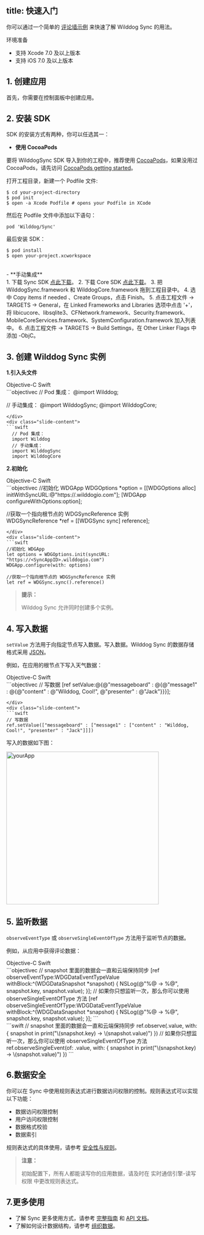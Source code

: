 
title: 快速入门
---

你可以通过一个简单的 [评论墙示例](https://github.com/WildDogTeam/sync-quickstart-ios) 来快速了解 Wilddog Sync 的用法。

<div class="env">
    <p class="env-title">环境准备</p>
    <ul>
        <li>支持 Xcode 7.0 及以上版本</li>
        <li>支持 iOS 7.0 及以上版本</li>
    </ul>
</div>

## 1. 创建应用

首先，你需要在控制面板中创建应用。

## 2. 安装 SDK

SDK 的安装方式有两种，你可以任选其一：

- **使用 CocoaPods** 

要将 WilddogSync SDK 导入到你的工程中，推荐使用 [CocoaPods](https://cocoapods.org/)，如果没用过 CocoaPods，请先访问  [CocoaPods getting started](https://guides.cocoapods.org/using/getting-started.html)。 

打开工程目录，新建一个 Podfile 文件:

	$ cd your-project-directory
	$ pod init
	$ open -a Xcode Podfile # opens your Podfile in XCode

然后在 Podfile 文件中添加以下语句：

	pod 'Wilddog/Sync'

最后安装 SDK：

	$ pod install
	$ open your-project.xcworkspace

</br>
- **手动集成** 
  </br>   
1. 下载 Sync SDK <a href="https://cdn.wilddog.com/sdk/ios/2.3.3/WilddogSync-2.3.3.zip" id="sync_ios_d">点此下载</a>。    
2. 下载 Core SDK <a href="https://cdn.wilddog.com/sdk/ios/2.0.8/WilddogCore.framework-2.0.8.zip" id="sync_core_d">点此下载</a>。    
3. 把 WilddogSync.framework 和 WilddogCore.framework 拖到工程目录中。  
4. 选中 Copy items if needed 、Create Groups，点击 Finish。  
5. 点击工程文件 -> TARGETS -> General，在 Linked Frameworks and Libraries 选项中点击 '+'，将 libicucore、libsqlite3、CFNetwork.framework、Security.framework、MobileCoreServices.framework、SystemConfiguration.framework 加入列表中。
6. 点击工程文件 -> TARGETS -> Build Settings，在 Other Linker Flags 中添加 -ObjC。

## 3. 创建 Wilddog Sync 实例

**1.引入头文件**

<div class="slide">
<div class='slide-title'>
  <span class="slide-tab tab-current">Objective-C</span>
  <span class="slide-tab">Swift</span>
</div>
<div class="slide-content slide-content-show">
```objectivec
  // Pod 集成：
  @import Wilddog;
  
  // 手动集成：
  @import WilddogSync;
  @import WilddogCore;
```
</div>
<div class="slide-content">
```swift
  // Pod 集成：
  import Wilddog
  // 手动集成：
  import WilddogSync
  import WilddogCore
```
</div>
</div>



**2.初始化**

<div class="slide">
<div class='slide-title'>
  <span class="slide-tab tab-current">Objective-C</span>
  <span class="slide-tab">Swift</span>
</div>
<div class="slide-content slide-content-show">
```objectivec
//初始化 WDGApp
WDGOptions *option = [[WDGOptions alloc] initWithSyncURL:@"https://<SyncAppID>.wilddogio.com"];
[WDGApp configureWithOptions:option];

//获取一个指向根节点的 WDGSyncReference 实例    
WDGSyncReference *ref = [[WDGSync sync] reference];
```
</div>
<div class="slide-content">
```swift
//初始化 WDGApp
let options = WDGOptions.init(syncURL: "https://<SyncAppID>.wilddogio.com")
WDGApp.configure(with: options)

//获取一个指向根节点的 WDGSyncReference 实例
let ref = WDGSync.sync().reference()
```
</div>
</div>



<blockquote class="notice">
  <p><strong>提示：</strong></p>

 Wilddog Sync 允许同时创建多个实例。

</blockquote>

## 4. 写入数据

`setValue` 方法用于向指定节点写入数据。写入数据。Wilddog Sync 的数据存储格式采用 [JSON](http://json.org/json-zh.html)。

例如，在应用的根节点下写入天气数据：

<div class="slide">
<div class='slide-title'>
  <span class="slide-tab tab-current">Objective-C</span>
  <span class="slide-tab">Swift</span>
</div>
<div class="slide-content slide-content-show">
```objectivec
// 写数据
[ref setValue:@{@"messageboard" : @{@"message1" : @{@"content" : @"Wilddog, Cool!", @"presenter" : @"Jack"}}}];


```
</div>
<div class="slide-content">
```swift
// 写数据
ref.setValue(["messageboard" : ["message1" : ["content" : "Wilddog, Cool!", "presenter" : "Jack"]]])

```
</div>
</div>

写入的数据如下图：

 <img src="/images/saveapp.png" alt="yourApp" width="400">

## 5. 监听数据

`observeEventType` 或 `observeSingleEventOfType` 方法用于监听节点的数据。

例如，从应用中获得评论数据：

<div class="slide">
<div class='slide-title'>
  <span class="slide-tab tab-current">Objective-C</span>
  <span class="slide-tab">Swift</span>
</div>
<div class="slide-content slide-content-show">
```objectivec
// snapshot 里面的数据会一直和云端保持同步
[ref observeEventType:WDGDataEventTypeValue withBlock:^(WDGDataSnapshot *snapshot) {
    NSLog(@"%@ -> %@", snapshot.key, snapshot.value);
}];
// 如果你只想监听一次，那么你可以使用 observeSingleEventOfType 方法
[ref observeSingleEventOfType:WDGDataEventTypeValue withBlock:^(WDGDataSnapshot *snapshot) {
    NSLog(@"%@ -> %@", snapshot.key, snapshot.value);    
}];
```
</div>
<div class="slide-content">
```swift
// snapshot 里面的数据会一直和云端保持同步
ref.observe(.value, with: {
    snapshot in
    print("\(snapshot.key) -> \(snapshot.value)")
})
// 如果你只想监听一次，那么你可以使用 observeSingleEventOfType 方法
ref.observeSingleEvent(of: .value, with: {
    snapshot in
    print("\(snapshot.key) -> \(snapshot.value)")
})
```
</div>
</div>



## 6.数据安全

你可以在 Sync 中使用规则表达式进行数据访问权限的控制。规则表达式可以实现以下功能：

- 数据访问权限控制
- 用户访问权限控制
- 数据格式校验
- 数据索引

规则表达式的具体使用，请参考 [安全性与规则](/sync/iOS/rules/introduce.html)。

<blockquote class="warning">
  <p><strong>注意：</strong></p>

初始配置下，所有人都能读写你的应用数据，请及时在 实时通信引擎-读写权限 中更改规则表达式。

</blockquote>

## 7.更多使用

- 了解 Sync 更多使用方式，请参考 [完整指南](/sync/iOS/guide/save-data.html) 和 [API 文档](/sync/iOS/api/WDGOptions.html)。
- 了解如何设计数据结构，请参考 [组织数据](/sync/iOS/guide/bestpractice/structure-data.html)。

